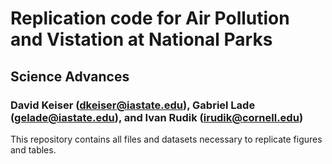 # Replication code for Air Pollution and Vistation at National Parks
## Science Advances
### David Keiser (dkeiser@iastate.edu), Gabriel Lade (gelade@iastate.edu), and Ivan Rudik (irudik@cornell.edu)

<!---<a href="url"><img src="https://github.com/irudik/external-impacts-rps/blob/master/readme_figure.png" align="left" height="500" width="500" ></a>
<br/><br/>--->
This repository contains all files and datasets necessary to replicate figures and tables. 
